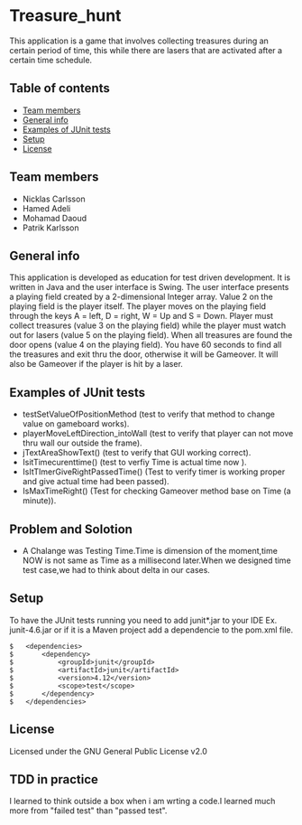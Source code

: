 # Treasure_hunt
This application is a game that involves collecting treasures during an certain period of time, this while there are lasers that are activated after a certain time schedule.

## Table of contents
* [Team members](#team-members)
* [General info](#general-info)
* [Examples of JUnit tests](#examples-of-JUnit-tests)
* [Setup](#setup)
* [License](#license)

## Team members
* Nicklas Carlsson
* Hamed Adeli
* Mohamad Daoud
* Patrik Karlsson

## General info
This application is developed as education for test driven development. It is written in Java and the user interface is Swing.
The user interface presents a playing field created by a 2-dimensional Integer array. Value 2 on the playing field is the player itself. The player moves on the playing field through the keys A = left, D = right, W = Up and S = Down. Player must collect treasures (value 3 on the playing field) while the player must watch out for lasers (value 5 on the playing field). When all treasures are found the door opens (value 4 on the playing field). You have 60 seconds to find all the treasures and exit thru the door, otherwise it will be Gameover. It will also be Gameover if the player is hit by a laser.

## Examples of JUnit tests
* testSetValueOfPositionMethod (test to verify that method to change value on gameboard works).
* playerMoveLeftDirection_intoWall (test to verify that player can not move thru wall our outside the frame).
* jTextAreaShowText() (test to verify that GUI working correct).
* IsitTimecurenttime() (test to verfiy Time is actual time now ).
* IsItTImerGiveRightPassedTime() (Test to verify timer is working proper and give actual time had been passed).
* IsMaxTimeRight() (Test for checking Gameover method base on Time (a minute)).

## Problem and Solotion
 * A Chalange was Testing Time.Time is dimension of the moment,time NOW is not same as Time as a millisecond later.When we designed time test case,we had to think about delta in our cases. 
 
## Setup
To have the JUnit tests running you need to add junit*.jar to your IDE Ex. junit-4.6.jar or if it is a Maven project add a dependencie to the pom.xml file.

```
$   <dependencies>
$		<dependency>
$			<groupId>junit</groupId>
$			<artifactId>junit</artifactId>
$			<version>4.12</version>
$			<scope>test</scope>
$		</dependency>
$	</dependencies>
```

## License
Licensed under the GNU General Public License v2.0

## TDD in practice 
I learned to think outside a box when i am wrting a code.I learned much more from "failed test" than "passed test".

